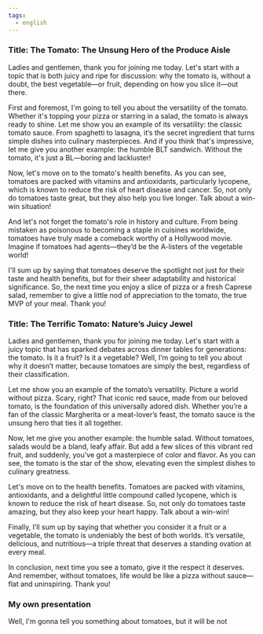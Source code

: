 ```yaml
---
tags:
  - english
---
```

### Title: The Tomato: The Unsung Hero of the Produce Aisle

Ladies and gentlemen, thank you for joining me today. Let's start with a topic that is both juicy and ripe for discussion: why the tomato is, without a doubt, the best vegetable—or fruit, depending on how you slice it—out there.

First and foremost, I'm going to tell you about the versatility of the tomato. Whether it's topping your pizza or starring in a salad, the tomato is always ready to shine. Let me show you an example of its versatility: the classic tomato sauce. From spaghetti to lasagna, it’s the secret ingredient that turns simple dishes into culinary masterpieces. And if you think that's impressive, let me give you another example: the humble BLT sandwich. Without the tomato, it's just a BL—boring and lackluster!

Now, let's move on to the tomato's health benefits. As you can see, tomatoes are packed with vitamins and antioxidants, particularly lycopene, which is known to reduce the risk of heart disease and cancer. So, not only do tomatoes taste great, but they also help you live longer. Talk about a win-win situation!

And let's not forget the tomato's role in history and culture. From being mistaken as poisonous to becoming a staple in cuisines worldwide, tomatoes have truly made a comeback worthy of a Hollywood movie. Imagine if tomatoes had agents—they’d be the A-listers of the vegetable world!

I'll sum up by saying that tomatoes deserve the spotlight not just for their taste and health benefits, but for their sheer adaptability and historical significance. So, the next time you enjoy a slice of pizza or a fresh Caprese salad, remember to give a little nod of appreciation to the tomato, the true MVP of your meal. Thank you!

### Title: The Terrific Tomato: Nature’s Juicy Jewel

Ladies and gentlemen, thank you for joining me today. Let's start with a juicy topic that has sparked debates across dinner tables for generations: the tomato. Is it a fruit? Is it a vegetable? Well, I’m going to tell you about why it doesn’t matter, because tomatoes are simply the best, regardless of their classification.

Let me show you an example of the tomato’s versatility. Picture a world without pizza. Scary, right? That iconic red sauce, made from our beloved tomato, is the foundation of this universally adored dish. Whether you’re a fan of the classic Margherita or a meat-lover’s feast, the tomato sauce is the unsung hero that ties it all together.

Now, let me give you another example: the humble salad. Without tomatoes, salads would be a bland, leafy affair. But add a few slices of this vibrant red fruit, and suddenly, you’ve got a masterpiece of color and flavor. As you can see, the tomato is the star of the show, elevating even the simplest dishes to culinary greatness.

Let's move on to the health benefits. Tomatoes are packed with vitamins, antioxidants, and a delightful little compound called lycopene, which is known to reduce the risk of heart disease. So, not only do tomatoes taste amazing, but they also keep your heart happy. Talk about a win-win!

Finally, I’ll sum up by saying that whether you consider it a fruit or a vegetable, the tomato is undeniably the best of both worlds. It’s versatile, delicious, and nutritious—a triple threat that deserves a standing ovation at every meal.

In conclusion, next time you see a tomato, give it the respect it deserves. And remember, without tomatoes, life would be like a pizza without sauce—flat and uninspiring. Thank you!

### My own presentation

Well, I'm gonna tell you something about tomatoes, but it will be not 
